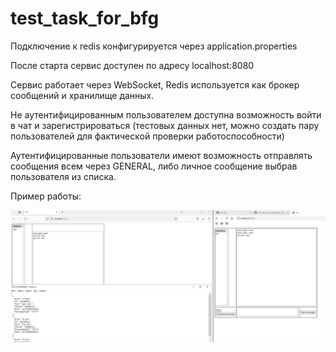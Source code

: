 # test_task_for_bfg
Подключение к redis конфигурируется через application.properties

После старта сервис доступен по адресу localhost:8080

Сервис работает через WebSocket, Redis используется как брокер сообщений и хранилище данных.

Не аутентифицированным пользователем доступна возможность войти в чат и зарегистрироваться
(тестовых данных нет, можно создать пару пользователей для фактической проверки работоспособности)

Аутентифицированные пользователи имеют возможность отправлять сообщения всем через GENERAL, либо личное сообщение выбрав пользователя из списка.

Пример работы:
<p align="center">
<img  src="https://github.com/intTWONEh/test_task_for_bfg/blob/master/check.png" alt="check.png">
</p>
